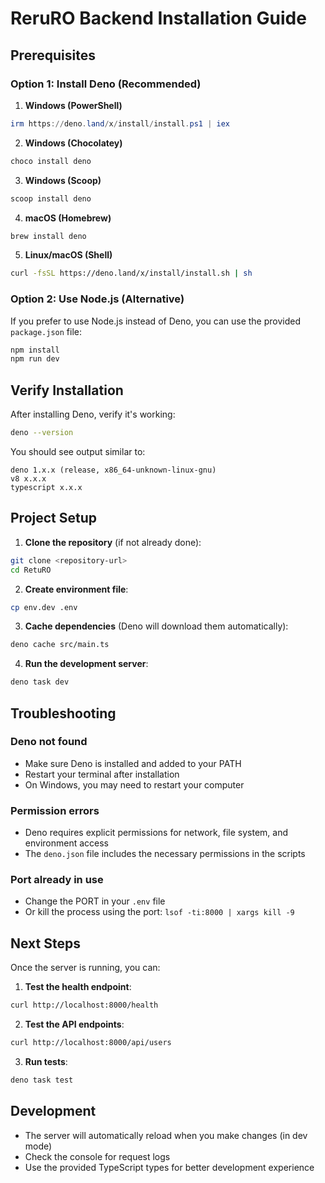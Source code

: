 # ReruRO Backend Installation Guide

## Prerequisites

### Option 1: Install Deno (Recommended)

1. **Windows (PowerShell)**
```powershell
irm https://deno.land/x/install/install.ps1 | iex
```

2. **Windows (Chocolatey)**
```powershell
choco install deno
```

3. **Windows (Scoop)**
```powershell
scoop install deno
```

4. **macOS (Homebrew)**
```bash
brew install deno
```

5. **Linux/macOS (Shell)**
```bash
curl -fsSL https://deno.land/x/install/install.sh | sh
```

### Option 2: Use Node.js (Alternative)

If you prefer to use Node.js instead of Deno, you can use the provided `package.json` file:

```bash
npm install
npm run dev
```

## Verify Installation

After installing Deno, verify it's working:

```bash
deno --version
```

You should see output similar to:
```
deno 1.x.x (release, x86_64-unknown-linux-gnu)
v8 x.x.x
typescript x.x.x
```

## Project Setup

1. **Clone the repository** (if not already done):
```bash
git clone <repository-url>
cd RetuRO
```

2. **Create environment file**:
```bash
cp env.dev .env
```

3. **Cache dependencies** (Deno will download them automatically):
```bash
deno cache src/main.ts
```

4. **Run the development server**:
```bash
deno task dev
```

## Troubleshooting

### Deno not found
- Make sure Deno is installed and added to your PATH
- Restart your terminal after installation
- On Windows, you may need to restart your computer

### Permission errors
- Deno requires explicit permissions for network, file system, and environment access
- The `deno.json` file includes the necessary permissions in the scripts

### Port already in use
- Change the PORT in your `.env` file
- Or kill the process using the port: `lsof -ti:8000 | xargs kill -9`

## Next Steps

Once the server is running, you can:

1. **Test the health endpoint**:
```bash
curl http://localhost:8000/health
```

2. **Test the API endpoints**:
```bash
curl http://localhost:8000/api/users
```

3. **Run tests**:
```bash
deno task test
```

## Development

- The server will automatically reload when you make changes (in dev mode)
- Check the console for request logs
- Use the provided TypeScript types for better development experience 